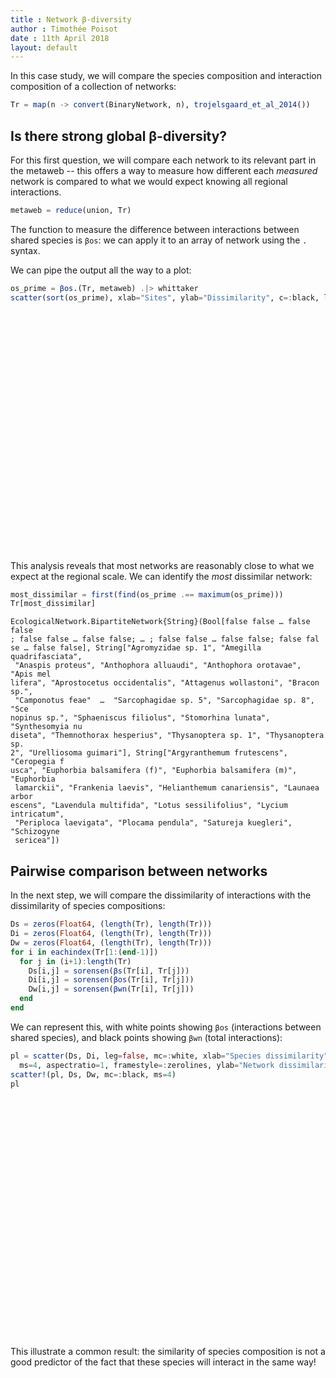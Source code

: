 ```yaml
---
title : Network β-diversity
author : Timothée Poisot
date : 11th April 2018
layout: default
---
```





In this case study, we will compare the species composition and interaction
composition of a collection of networks:

````julia
Tr = map(n -> convert(BinaryNetwork, n), trojelsgaard_et_al_2014())
````





## Is there strong global β-diversity?

For this first question, we will compare each network to its relevant part in
the metaweb -- this offers a way to measure how different each *measured*
network is compared to what we would expect knowing all regional interactions.

````julia
metaweb = reduce(union, Tr)
````





The function to measure the difference between interactions between shared
species is `βos`: we can apply it to an array of network using the `.` syntax.

We can pipe the output all the way to a plot:

````julia
os_prime = βos.(Tr, metaweb) .|> whittaker
scatter(sort(os_prime), xlab="Sites", ylab="Dissimilarity", c=:black, leg=false)
````



<div id="e44ae9dc-9504-4f03-8614-52d2f6372b0e" style="width:576px;height:384px;"></div>
<script>
PLOT = document.getElementById('e44ae9dc-9504-4f03-8614-52d2f6372b0e');
Plotly.plot(PLOT, [{"showlegend":true,"mode":"markers","xaxis":"x1","colorbar":{"title":""},"marker":{"symbol":"circle","color":["rgba(0, 0, 0, 1.000)","rgba(0, 0, 0, 1.000)","rgba(0, 0, 0, 1.000)","rgba(0, 0, 0, 1.000)","rgba(0, 0, 0, 1.000)","rgba(0, 0, 0, 1.000)","rgba(0, 0, 0, 1.000)","rgba(0, 0, 0, 1.000)","rgba(0, 0, 0, 1.000)","rgba(0, 0, 0, 1.000)","rgba(0, 0, 0, 1.000)","rgba(0, 0, 0, 1.000)","rgba(0, 0, 0, 1.000)","rgba(0, 0, 0, 1.000)"],"line":{"color":["rgba(0, 0, 0, 1.000)","rgba(0, 0, 0, 1.000)","rgba(0, 0, 0, 1.000)","rgba(0, 0, 0, 1.000)","rgba(0, 0, 0, 1.000)","rgba(0, 0, 0, 1.000)","rgba(0, 0, 0, 1.000)","rgba(0, 0, 0, 1.000)","rgba(0, 0, 0, 1.000)","rgba(0, 0, 0, 1.000)","rgba(0, 0, 0, 1.000)","rgba(0, 0, 0, 1.000)","rgba(0, 0, 0, 1.000)","rgba(0, 0, 0, 1.000)"],"width":1},"size":8},"y":[0.04895104895104896,0.17985611510791366,0.2139303482587065,0.21739130434782616,0.22535211267605626,0.2883435582822085,0.2919254658385093,0.30434782608695654,0.30927835051546393,0.323943661971831,0.32773109243697474,0.3491525423728814,0.3491525423728814,0.3568281938325992],"type":"scatter","name":"y1","yaxis":"y1","x":[1,2,3,4,5,6,7,8,9,10,11,12,13,14]}], {"showlegend":false,"paper_bgcolor":"rgba(255, 255, 255, 1.000)","xaxis1":{"showticklabels":true,"gridwidth":0.5,"tickvals":[2.5,5.0,7.5,10.0,12.5],"visible":true,"ticks":"inside","range":[0.61,14.39],"domain":[0.09508739792942547,0.9931649168853893],"tickmode":"array","linecolor":"rgba(0, 0, 0, 1.000)","showgrid":true,"title":"Sites","mirror":false,"tickangle":0,"showline":true,"gridcolor":"rgba(0, 0, 0, 0.100)","titlefont":{"color":"rgba(0, 0, 0, 1.000)","family":"sans-serif","size":15},"tickcolor":"rgb(0, 0, 0)","ticktext":["2.5","5.0","7.5","10.0","12.5"],"zeroline":false,"type":"-","tickfont":{"color":"rgba(0, 0, 0, 1.000)","family":"sans-serif","size":11},"zerolinecolor":"rgba(0, 0, 0, 1.000)","anchor":"y1"},"annotations":[],"height":384,"margin":{"l":0,"b":20,"r":0,"t":20},"plot_bgcolor":"rgba(255, 255, 255, 1.000)","yaxis1":{"showticklabels":true,"gridwidth":0.5,"tickvals":[0.05,0.1,0.15000000000000002,0.2,0.25,0.30000000000000004,0.35000000000000003],"visible":true,"ticks":"inside","range":[0.03971473460460245,0.36606450817904573],"domain":[0.07897368948673088,0.989747375328084],"tickmode":"array","linecolor":"rgba(0, 0, 0, 1.000)","showgrid":true,"title":"Dissimilarity","mirror":false,"tickangle":0,"showline":true,"gridcolor":"rgba(0, 0, 0, 0.100)","titlefont":{"color":"rgba(0, 0, 0, 1.000)","family":"sans-serif","size":15},"tickcolor":"rgb(0, 0, 0)","ticktext":["0.05","0.10","0.15","0.20","0.25","0.30","0.35"],"zeroline":false,"type":"-","tickfont":{"color":"rgba(0, 0, 0, 1.000)","family":"sans-serif","size":11},"zerolinecolor":"rgba(0, 0, 0, 1.000)","anchor":"x1"},"width":576});
</script>




This analysis reveals that most networks are reasonably close to what we expect
at the regional scale. We can identify the *most* dissimilar network:

````julia
most_dissimilar = first(find(os_prime .== maximum(os_prime)))
Tr[most_dissimilar]
````


````
EcologicalNetwork.BipartiteNetwork{String}(Bool[false false … false false
; false false … false false; … ; false false … false false; false fal
se … false false], String["Agromyzidae sp. 1", "Amegilla quadrifasciata",
 "Anaspis proteus", "Anthophora alluaudi", "Anthophora orotavae", "Apis mel
lifera", "Aprostocetus occidentalis", "Attagenus wollastoni", "Bracon sp.",
 "Camponotus feae"  …  "Sarcophagidae sp. 5", "Sarcophagidae sp. 8", "Sce
nopinus sp.", "Sphaeniscus filiolus", "Stomorhina lunata", "Synthesomyia nu
diseta", "Themnothorax hesperius", "Thysanoptera sp. 1", "Thysanoptera sp. 
2", "Urelliosoma guimari"], String["Argyranthemum frutescens", "Ceropegia f
usca", "Euphorbia balsamifera (f)", "Euphorbia balsamifera (m)", "Euphorbia
 lamarckii", "Frankenia laevis", "Helianthemum canariensis", "Launaea arbor
escens", "Lavendula multifida", "Lotus sessilifolius", "Lycium intricatum",
 "Periploca laevigata", "Plocama pendula", "Satureja kuegleri", "Schizogyne
 sericea"])
````





## Pairwise comparison between networks

In the next step, we will compare the dissimilarity of interactions with the
dissimilarity of species compositions:

````julia
Ds = zeros(Float64, (length(Tr), length(Tr)))
Di = zeros(Float64, (length(Tr), length(Tr)))
Dw = zeros(Float64, (length(Tr), length(Tr)))
for i in eachindex(Tr[1:(end-1)])
  for j in (i+1):length(Tr)
    Ds[i,j] = sorensen(βs(Tr[i], Tr[j]))
    Di[i,j] = sorensen(βos(Tr[i], Tr[j]))
    Dw[i,j] = sorensen(βwn(Tr[i], Tr[j]))
  end
end
````





We can represent this, with white points showing `βos` (interactions between
shared species), and black points showing `βwn` (total interactions):

````julia
pl = scatter(Ds, Di, leg=false, mc=:white, xlab="Species dissimilarity",
  ms=4, aspectratio=1, framestyle=:zerolines, ylab="Network dissimilarity")
scatter!(pl, Ds, Dw, mc=:black, ms=4)
pl
````



<div id="32c9005f-cf7d-4812-b7d9-a17de0ed9639" style="width:576px;height:384px;"></div>
<script>
PLOT = document.getElementById('32c9005f-cf7d-4812-b7d9-a17de0ed9639');
Plotly.plot(PLOT, [{"showlegend":true,"mode":"markers","xaxis":"x1","colorbar":{"title":""},"marker":{"symbol":"circle","color":["rgba(255, 255, 255, 1.000)","rgba(255, 255, 255, 1.000)","rgba(255, 255, 255, 1.000)","rgba(255, 255, 255, 1.000)","rgba(255, 255, 255, 1.000)","rgba(255, 255, 255, 1.000)","rgba(255, 255, 255, 1.000)","rgba(255, 255, 255, 1.000)","rgba(255, 255, 255, 1.000)","rgba(255, 255, 255, 1.000)","rgba(255, 255, 255, 1.000)","rgba(255, 255, 255, 1.000)","rgba(255, 255, 255, 1.000)","rgba(255, 255, 255, 1.000)"],"line":{"color":["rgba(0, 0, 0, 1.000)","rgba(0, 0, 0, 1.000)","rgba(0, 0, 0, 1.000)","rgba(0, 0, 0, 1.000)","rgba(0, 0, 0, 1.000)","rgba(0, 0, 0, 1.000)","rgba(0, 0, 0, 1.000)","rgba(0, 0, 0, 1.000)","rgba(0, 0, 0, 1.000)","rgba(0, 0, 0, 1.000)","rgba(0, 0, 0, 1.000)","rgba(0, 0, 0, 1.000)","rgba(0, 0, 0, 1.000)","rgba(0, 0, 0, 1.000)"],"width":1},"size":8},"y":[0.0,0.0,0.0,0.0,0.0,0.0,0.0,0.0,0.0,0.0,0.0,0.0,0.0,0.0],"type":"scatter","name":"y1","yaxis":"y1","x":[0.0,0.0,0.0,0.0,0.0,0.0,0.0,0.0,0.0,0.0,0.0,0.0,0.0,0.0]},{"showlegend":true,"mode":"markers","xaxis":"x1","colorbar":{"title":""},"marker":{"symbol":"circle","color":["rgba(255, 255, 255, 1.000)","rgba(255, 255, 255, 1.000)","rgba(255, 255, 255, 1.000)","rgba(255, 255, 255, 1.000)","rgba(255, 255, 255, 1.000)","rgba(255, 255, 255, 1.000)","rgba(255, 255, 255, 1.000)","rgba(255, 255, 255, 1.000)","rgba(255, 255, 255, 1.000)","rgba(255, 255, 255, 1.000)","rgba(255, 255, 255, 1.000)","rgba(255, 255, 255, 1.000)","rgba(255, 255, 255, 1.000)","rgba(255, 255, 255, 1.000)"],"line":{"color":["rgba(0, 0, 0, 1.000)","rgba(0, 0, 0, 1.000)","rgba(0, 0, 0, 1.000)","rgba(0, 0, 0, 1.000)","rgba(0, 0, 0, 1.000)","rgba(0, 0, 0, 1.000)","rgba(0, 0, 0, 1.000)","rgba(0, 0, 0, 1.000)","rgba(0, 0, 0, 1.000)","rgba(0, 0, 0, 1.000)","rgba(0, 0, 0, 1.000)","rgba(0, 0, 0, 1.000)","rgba(0, 0, 0, 1.000)","rgba(0, 0, 0, 1.000)"],"width":1},"size":8},"y":[0.5,0.0,0.0,0.0,0.0,0.0,0.0,0.0,0.0,0.0,0.0,0.0,0.0,0.0],"type":"scatter","name":"y2","yaxis":"y1","x":[0.15384615384615385,0.0,0.0,0.0,0.0,0.0,0.0,0.0,0.0,0.0,0.0,0.0,0.0,0.0]},{"showlegend":true,"mode":"markers","xaxis":"x1","colorbar":{"title":""},"marker":{"symbol":"circle","color":["rgba(255, 255, 255, 1.000)","rgba(255, 255, 255, 1.000)","rgba(255, 255, 255, 1.000)","rgba(255, 255, 255, 1.000)","rgba(255, 255, 255, 1.000)","rgba(255, 255, 255, 1.000)","rgba(255, 255, 255, 1.000)","rgba(255, 255, 255, 1.000)","rgba(255, 255, 255, 1.000)","rgba(255, 255, 255, 1.000)","rgba(255, 255, 255, 1.000)","rgba(255, 255, 255, 1.000)","rgba(255, 255, 255, 1.000)","rgba(255, 255, 255, 1.000)"],"line":{"color":["rgba(0, 0, 0, 1.000)","rgba(0, 0, 0, 1.000)","rgba(0, 0, 0, 1.000)","rgba(0, 0, 0, 1.000)","rgba(0, 0, 0, 1.000)","rgba(0, 0, 0, 1.000)","rgba(0, 0, 0, 1.000)","rgba(0, 0, 0, 1.000)","rgba(0, 0, 0, 1.000)","rgba(0, 0, 0, 1.000)","rgba(0, 0, 0, 1.000)","rgba(0, 0, 0, 1.000)","rgba(0, 0, 0, 1.000)","rgba(0, 0, 0, 1.000)"],"width":1},"size":8},"y":[0.5,0.6666666666666666,0.0,0.0,0.0,0.0,0.0,0.0,0.0,0.0,0.0,0.0,0.0,0.0],"type":"scatter","name":"y3","yaxis":"y1","x":[0.23853211009174313,0.22,0.0,0.0,0.0,0.0,0.0,0.0,0.0,0.0,0.0,0.0,0.0,0.0]},{"showlegend":true,"mode":"markers","xaxis":"x1","colorbar":{"title":""},"marker":{"symbol":"circle","color":["rgba(255, 255, 255, 1.000)","rgba(255, 255, 255, 1.000)","rgba(255, 255, 255, 1.000)","rgba(255, 255, 255, 1.000)","rgba(255, 255, 255, 1.000)","rgba(255, 255, 255, 1.000)","rgba(255, 255, 255, 1.000)","rgba(255, 255, 255, 1.000)","rgba(255, 255, 255, 1.000)","rgba(255, 255, 255, 1.000)","rgba(255, 255, 255, 1.000)","rgba(255, 255, 255, 1.000)","rgba(255, 255, 255, 1.000)","rgba(255, 255, 255, 1.000)"],"line":{"color":["rgba(0, 0, 0, 1.000)","rgba(0, 0, 0, 1.000)","rgba(0, 0, 0, 1.000)","rgba(0, 0, 0, 1.000)","rgba(0, 0, 0, 1.000)","rgba(0, 0, 0, 1.000)","rgba(0, 0, 0, 1.000)","rgba(0, 0, 0, 1.000)","rgba(0, 0, 0, 1.000)","rgba(0, 0, 0, 1.000)","rgba(0, 0, 0, 1.000)","rgba(0, 0, 0, 1.000)","rgba(0, 0, 0, 1.000)","rgba(0, 0, 0, 1.000)"],"width":1},"size":8},"y":[0.6666666666666666,0.6666666666666666,0.5714285714285714,0.0,0.0,0.0,0.0,0.0,0.0,0.0,0.0,0.0,0.0,0.0],"type":"scatter","name":"y4","yaxis":"y1","x":[0.2018348623853211,0.2,0.5869565217391305,0.0,0.0,0.0,0.0,0.0,0.0,0.0,0.0,0.0,0.0,0.0]},{"showlegend":true,"mode":"markers","xaxis":"x1","colorbar":{"title":""},"marker":{"symbol":"circle","color":["rgba(255, 255, 255, 1.000)","rgba(255, 255, 255, 1.000)","rgba(255, 255, 255, 1.000)","rgba(255, 255, 255, 1.000)","rgba(255, 255, 255, 1.000)","rgba(255, 255, 255, 1.000)","rgba(255, 255, 255, 1.000)","rgba(255, 255, 255, 1.000)","rgba(255, 255, 255, 1.000)","rgba(255, 255, 255, 1.000)","rgba(255, 255, 255, 1.000)","rgba(255, 255, 255, 1.000)","rgba(255, 255, 255, 1.000)","rgba(255, 255, 255, 1.000)"],"line":{"color":["rgba(0, 0, 0, 1.000)","rgba(0, 0, 0, 1.000)","rgba(0, 0, 0, 1.000)","rgba(0, 0, 0, 1.000)","rgba(0, 0, 0, 1.000)","rgba(0, 0, 0, 1.000)","rgba(0, 0, 0, 1.000)","rgba(0, 0, 0, 1.000)","rgba(0, 0, 0, 1.000)","rgba(0, 0, 0, 1.000)","rgba(0, 0, 0, 1.000)","rgba(0, 0, 0, 1.000)","rgba(0, 0, 0, 1.000)","rgba(0, 0, 0, 1.000)"],"width":1},"size":8},"y":[0.4583333333333333,0.5,0.4,0.47619047619047616,0.0,0.0,0.0,0.0,0.0,0.0,0.0,0.0,0.0,0.0],"type":"scatter","name":"y5","yaxis":"y1","x":[0.42592592592592593,0.16161616161616163,0.32967032967032966,0.26373626373626374,0.0,0.0,0.0,0.0,0.0,0.0,0.0,0.0,0.0,0.0]},{"showlegend":true,"mode":"markers","xaxis":"x1","colorbar":{"title":""},"marker":{"symbol":"circle","color":["rgba(255, 255, 255, 1.000)","rgba(255, 255, 255, 1.000)","rgba(255, 255, 255, 1.000)","rgba(255, 255, 255, 1.000)","rgba(255, 255, 255, 1.000)","rgba(255, 255, 255, 1.000)","rgba(255, 255, 255, 1.000)","rgba(255, 255, 255, 1.000)","rgba(255, 255, 255, 1.000)","rgba(255, 255, 255, 1.000)","rgba(255, 255, 255, 1.000)","rgba(255, 255, 255, 1.000)","rgba(255, 255, 255, 1.000)","rgba(255, 255, 255, 1.000)"],"line":{"color":["rgba(0, 0, 0, 1.000)","rgba(0, 0, 0, 1.000)","rgba(0, 0, 0, 1.000)","rgba(0, 0, 0, 1.000)","rgba(0, 0, 0, 1.000)","rgba(0, 0, 0, 1.000)","rgba(0, 0, 0, 1.000)","rgba(0, 0, 0, 1.000)","rgba(0, 0, 0, 1.000)","rgba(0, 0, 0, 1.000)","rgba(0, 0, 0, 1.000)","rgba(0, 0, 0, 1.000)","rgba(0, 0, 0, 1.000)","rgba(0, 0, 0, 1.000)"],"width":1},"size":8},"y":[0.6666666666666666,0.2857142857142857,0.46153846153846156,0.47058823529411764,0.6086956521739131,0.0,0.0,0.0,0.0,0.0,0.0,0.0,0.0,0.0],"type":"scatter","name":"y6","yaxis":"y1","x":[0.3888888888888889,0.16161616161616163,0.32967032967032966,0.26373626373626374,0.6222222222222222,0.0,0.0,0.0,0.0,0.0,0.0,0.0,0.0,0.0]},{"showlegend":true,"mode":"markers","xaxis":"x1","colorbar":{"title":""},"marker":{"symbol":"circle","color":["rgba(255, 255, 255, 1.000)","rgba(255, 255, 255, 1.000)","rgba(255, 255, 255, 1.000)","rgba(255, 255, 255, 1.000)","rgba(255, 255, 255, 1.000)","rgba(255, 255, 255, 1.000)","rgba(255, 255, 255, 1.000)","rgba(255, 255, 255, 1.000)","rgba(255, 255, 255, 1.000)","rgba(255, 255, 255, 1.000)","rgba(255, 255, 255, 1.000)","rgba(255, 255, 255, 1.000)","rgba(255, 255, 255, 1.000)","rgba(255, 255, 255, 1.000)"],"line":{"color":["rgba(0, 0, 0, 1.000)","rgba(0, 0, 0, 1.000)","rgba(0, 0, 0, 1.000)","rgba(0, 0, 0, 1.000)","rgba(0, 0, 0, 1.000)","rgba(0, 0, 0, 1.000)","rgba(0, 0, 0, 1.000)","rgba(0, 0, 0, 1.000)","rgba(0, 0, 0, 1.000)","rgba(0, 0, 0, 1.000)","rgba(0, 0, 0, 1.000)","rgba(0, 0, 0, 1.000)","rgba(0, 0, 0, 1.000)","rgba(0, 0, 0, 1.000)"],"width":1},"size":8},"y":[0.6071428571428571,0.2857142857142857,0.4166666666666667,0.5,0.3829787234042553,0.5405405405405406,0.0,0.0,0.0,0.0,0.0,0.0,0.0,0.0],"type":"scatter","name":"y7","yaxis":"y1","x":[0.41379310344827586,0.14953271028037382,0.2828282828282828,0.2828282828282828,0.46938775510204084,0.4489795918367347,0.0,0.0,0.0,0.0,0.0,0.0,0.0,0.0]},{"showlegend":true,"mode":"markers","xaxis":"x1","colorbar":{"title":""},"marker":{"symbol":"circle","color":["rgba(255, 255, 255, 1.000)","rgba(255, 255, 255, 1.000)","rgba(255, 255, 255, 1.000)","rgba(255, 255, 255, 1.000)","rgba(255, 255, 255, 1.000)","rgba(255, 255, 255, 1.000)","rgba(255, 255, 255, 1.000)","rgba(255, 255, 255, 1.000)","rgba(255, 255, 255, 1.000)","rgba(255, 255, 255, 1.000)","rgba(255, 255, 255, 1.000)","rgba(255, 255, 255, 1.000)","rgba(255, 255, 255, 1.000)","rgba(255, 255, 255, 1.000)"],"line":{"color":["rgba(0, 0, 0, 1.000)","rgba(0, 0, 0, 1.000)","rgba(0, 0, 0, 1.000)","rgba(0, 0, 0, 1.000)","rgba(0, 0, 0, 1.000)","rgba(0, 0, 0, 1.000)","rgba(0, 0, 0, 1.000)","rgba(0, 0, 0, 1.000)","rgba(0, 0, 0, 1.000)","rgba(0, 0, 0, 1.000)","rgba(0, 0, 0, 1.000)","rgba(0, 0, 0, 1.000)","rgba(0, 0, 0, 1.000)","rgba(0, 0, 0, 1.000)"],"width":1},"size":8},"y":[0.4266666666666667,0.2222222222222222,0.4375,0.4166666666666667,0.4727272727272727,0.4878048780487805,0.5405405405405406,0.0,0.0,0.0,0.0,0.0,0.0,0.0],"type":"scatter","name":"y8","yaxis":"y1","x":[0.4461538461538462,0.1652892561983471,0.3008849557522124,0.2831858407079646,0.42857142857142855,0.4107142857142857,0.6,0.0,0.0,0.0,0.0,0.0,0.0,0.0]},{"showlegend":true,"mode":"markers","xaxis":"x1","colorbar":{"title":""},"marker":{"symbol":"circle","color":["rgba(255, 255, 255, 1.000)","rgba(255, 255, 255, 1.000)","rgba(255, 255, 255, 1.000)","rgba(255, 255, 255, 1.000)","rgba(255, 255, 255, 1.000)","rgba(255, 255, 255, 1.000)","rgba(255, 255, 255, 1.000)","rgba(255, 255, 255, 1.000)","rgba(255, 255, 255, 1.000)","rgba(255, 255, 255, 1.000)","rgba(255, 255, 255, 1.000)","rgba(255, 255, 255, 1.000)","rgba(255, 255, 255, 1.000)","rgba(255, 255, 255, 1.000)"],"line":{"color":["rgba(0, 0, 0, 1.000)","rgba(0, 0, 0, 1.000)","rgba(0, 0, 0, 1.000)","rgba(0, 0, 0, 1.000)","rgba(0, 0, 0, 1.000)","rgba(0, 0, 0, 1.000)","rgba(0, 0, 0, 1.000)","rgba(0, 0, 0, 1.000)","rgba(0, 0, 0, 1.000)","rgba(0, 0, 0, 1.000)","rgba(0, 0, 0, 1.000)","rgba(0, 0, 0, 1.000)","rgba(0, 0, 0, 1.000)","rgba(0, 0, 0, 1.000)"],"width":1},"size":8},"y":[0.6732673267326733,0.5,0.36363636363636365,0.47058823529411764,0.5,0.5641025641025641,0.56,0.4507042253521127,0.0,0.0,0.0,0.0,0.0,0.0],"type":"scatter","name":"y9","yaxis":"y1","x":[0.5945945945945946,0.13725490196078433,0.2553191489361702,0.2127659574468085,0.3655913978494624,0.3870967741935484,0.37623762376237624,0.41739130434782606,0.0,0.0,0.0,0.0,0.0,0.0]},{"showlegend":true,"mode":"markers","xaxis":"x1","colorbar":{"title":""},"marker":{"symbol":"circle","color":["rgba(255, 255, 255, 1.000)","rgba(255, 255, 255, 1.000)","rgba(255, 255, 255, 1.000)","rgba(255, 255, 255, 1.000)","rgba(255, 255, 255, 1.000)","rgba(255, 255, 255, 1.000)","rgba(255, 255, 255, 1.000)","rgba(255, 255, 255, 1.000)","rgba(255, 255, 255, 1.000)","rgba(255, 255, 255, 1.000)","rgba(255, 255, 255, 1.000)","rgba(255, 255, 255, 1.000)","rgba(255, 255, 255, 1.000)","rgba(255, 255, 255, 1.000)"],"line":{"color":["rgba(0, 0, 0, 1.000)","rgba(0, 0, 0, 1.000)","rgba(0, 0, 0, 1.000)","rgba(0, 0, 0, 1.000)","rgba(0, 0, 0, 1.000)","rgba(0, 0, 0, 1.000)","rgba(0, 0, 0, 1.000)","rgba(0, 0, 0, 1.000)","rgba(0, 0, 0, 1.000)","rgba(0, 0, 0, 1.000)","rgba(0, 0, 0, 1.000)","rgba(0, 0, 0, 1.000)","rgba(0, 0, 0, 1.000)","rgba(0, 0, 0, 1.000)"],"width":1},"size":8},"y":[1.0,0.5,0.5,0.6666666666666666,0.4583333333333333,0.6666666666666666,0.6071428571428571,0.4266666666666667,0.6732673267326733,0.0,0.0,0.0,0.0,0.0],"type":"scatter","name":"y10","yaxis":"y1","x":[1.0,0.15384615384615385,0.23853211009174313,0.2018348623853211,0.42592592592592593,0.3888888888888889,0.41379310344827586,0.4461538461538462,0.5945945945945946,0.0,0.0,0.0,0.0,0.0]},{"showlegend":true,"mode":"markers","xaxis":"x1","colorbar":{"title":""},"marker":{"symbol":"circle","color":["rgba(255, 255, 255, 1.000)","rgba(255, 255, 255, 1.000)","rgba(255, 255, 255, 1.000)","rgba(255, 255, 255, 1.000)","rgba(255, 255, 255, 1.000)","rgba(255, 255, 255, 1.000)","rgba(255, 255, 255, 1.000)","rgba(255, 255, 255, 1.000)","rgba(255, 255, 255, 1.000)","rgba(255, 255, 255, 1.000)","rgba(255, 255, 255, 1.000)","rgba(255, 255, 255, 1.000)","rgba(255, 255, 255, 1.000)","rgba(255, 255, 255, 1.000)"],"line":{"color":["rgba(0, 0, 0, 1.000)","rgba(0, 0, 0, 1.000)","rgba(0, 0, 0, 1.000)","rgba(0, 0, 0, 1.000)","rgba(0, 0, 0, 1.000)","rgba(0, 0, 0, 1.000)","rgba(0, 0, 0, 1.000)","rgba(0, 0, 0, 1.000)","rgba(0, 0, 0, 1.000)","rgba(0, 0, 0, 1.000)","rgba(0, 0, 0, 1.000)","rgba(0, 0, 0, 1.000)","rgba(0, 0, 0, 1.000)","rgba(0, 0, 0, 1.000)"],"width":1},"size":8},"y":[0.5116279069767442,0.8,0.6666666666666666,0.5454545454545454,0.3225806451612903,0.5185185185185185,0.47619047619047616,0.5,0.5777777777777777,0.5116279069767442,0.0,0.0,0.0,0.0],"type":"scatter","name":"y11","yaxis":"y1","x":[0.3364485981308411,0.10204081632653061,0.2222222222222222,0.17777777777777778,0.3146067415730337,0.33707865168539325,0.3711340206185567,0.32432432432432434,0.391304347826087,0.3364485981308411,0.0,0.0,0.0,0.0]},{"showlegend":true,"mode":"markers","xaxis":"x1","colorbar":{"title":""},"marker":{"symbol":"circle","color":["rgba(255, 255, 255, 1.000)","rgba(255, 255, 255, 1.000)","rgba(255, 255, 255, 1.000)","rgba(255, 255, 255, 1.000)","rgba(255, 255, 255, 1.000)","rgba(255, 255, 255, 1.000)","rgba(255, 255, 255, 1.000)","rgba(255, 255, 255, 1.000)","rgba(255, 255, 255, 1.000)","rgba(255, 255, 255, 1.000)","rgba(255, 255, 255, 1.000)","rgba(255, 255, 255, 1.000)","rgba(255, 255, 255, 1.000)","rgba(255, 255, 255, 1.000)"],"line":{"color":["rgba(0, 0, 0, 1.000)","rgba(0, 0, 0, 1.000)","rgba(0, 0, 0, 1.000)","rgba(0, 0, 0, 1.000)","rgba(0, 0, 0, 1.000)","rgba(0, 0, 0, 1.000)","rgba(0, 0, 0, 1.000)","rgba(0, 0, 0, 1.000)","rgba(0, 0, 0, 1.000)","rgba(0, 0, 0, 1.000)","rgba(0, 0, 0, 1.000)","rgba(0, 0, 0, 1.000)","rgba(0, 0, 0, 1.000)","rgba(0, 0, 0, 1.000)"],"width":1},"size":8},"y":[0.3548387096774194,0.5,0.42424242424242425,0.6,0.4444444444444444,0.5217391304347826,0.4888888888888889,0.41935483870967744,0.5384615384615384,0.3548387096774194,0.6262626262626263,0.0,0.0,0.0],"type":"scatter","name":"y12","yaxis":"y1","x":[0.43478260869565216,0.18867924528301888,0.3469387755102041,0.2653061224489796,0.4329896907216495,0.4329896907216495,0.45714285714285713,0.42016806722689076,0.38,0.43478260869565216,0.6041666666666666,0.0,0.0,0.0]},{"showlegend":true,"mode":"markers","xaxis":"x1","colorbar":{"title":""},"marker":{"symbol":"circle","color":["rgba(255, 255, 255, 1.000)","rgba(255, 255, 255, 1.000)","rgba(255, 255, 255, 1.000)","rgba(255, 255, 255, 1.000)","rgba(255, 255, 255, 1.000)","rgba(255, 255, 255, 1.000)","rgba(255, 255, 255, 1.000)","rgba(255, 255, 255, 1.000)","rgba(255, 255, 255, 1.000)","rgba(255, 255, 255, 1.000)","rgba(255, 255, 255, 1.000)","rgba(255, 255, 255, 1.000)","rgba(255, 255, 255, 1.000)","rgba(255, 255, 255, 1.000)"],"line":{"color":["rgba(0, 0, 0, 1.000)","rgba(0, 0, 0, 1.000)","rgba(0, 0, 0, 1.000)","rgba(0, 0, 0, 1.000)","rgba(0, 0, 0, 1.000)","rgba(0, 0, 0, 1.000)","rgba(0, 0, 0, 1.000)","rgba(0, 0, 0, 1.000)","rgba(0, 0, 0, 1.000)","rgba(0, 0, 0, 1.000)","rgba(0, 0, 0, 1.000)","rgba(0, 0, 0, 1.000)","rgba(0, 0, 0, 1.000)","rgba(0, 0, 0, 1.000)"],"width":1},"size":8},"y":[0.47619047619047616,0.0,0.2857142857142857,0.6666666666666666,0.7777777777777778,0.6666666666666666,0.6666666666666666,0.6153846153846154,0.6060606060606061,0.47619047619047616,0.42424242424242425,0.5581395348837209,0.0,0.0],"type":"scatter","name":"y13","yaxis":"y1","x":[0.34615384615384615,0.06315789473684211,0.1839080459770115,0.13793103448275862,0.32558139534883723,0.3023255813953488,0.2765957446808511,0.24074074074074073,0.3595505617977528,0.34615384615384615,0.3764705882352941,0.43010752688172044,0.0,0.0]},{"showlegend":true,"mode":"markers","xaxis":"x1","colorbar":{"title":""},"marker":{"symbol":"circle","color":["rgba(255, 255, 255, 1.000)","rgba(255, 255, 255, 1.000)","rgba(255, 255, 255, 1.000)","rgba(255, 255, 255, 1.000)","rgba(255, 255, 255, 1.000)","rgba(255, 255, 255, 1.000)","rgba(255, 255, 255, 1.000)","rgba(255, 255, 255, 1.000)","rgba(255, 255, 255, 1.000)","rgba(255, 255, 255, 1.000)","rgba(255, 255, 255, 1.000)","rgba(255, 255, 255, 1.000)","rgba(255, 255, 255, 1.000)","rgba(255, 255, 255, 1.000)"],"line":{"color":["rgba(0, 0, 0, 1.000)","rgba(0, 0, 0, 1.000)","rgba(0, 0, 0, 1.000)","rgba(0, 0, 0, 1.000)","rgba(0, 0, 0, 1.000)","rgba(0, 0, 0, 1.000)","rgba(0, 0, 0, 1.000)","rgba(0, 0, 0, 1.000)","rgba(0, 0, 0, 1.000)","rgba(0, 0, 0, 1.000)","rgba(0, 0, 0, 1.000)","rgba(0, 0, 0, 1.000)","rgba(0, 0, 0, 1.000)","rgba(0, 0, 0, 1.000)"],"width":1},"size":8},"y":[0.52,0.0,0.25,0.2857142857142857,0.6,0.7692307692307693,0.5517241379310345,0.5161290322580645,0.6,0.52,0.5405405405405406,0.6190476190476191,0.7301587301587301,0.0],"type":"scatter","name":"y14","yaxis":"y1","x":[0.43636363636363634,0.07920792079207921,0.21505376344086022,0.1935483870967742,0.2826086956521739,0.2608695652173913,0.3,0.2982456140350877,0.4,0.43636363636363634,0.37362637362637363,0.36363636363636365,0.5227272727272727,0.0]},{"showlegend":true,"mode":"markers","xaxis":"x1","colorbar":{"title":""},"marker":{"symbol":"circle","color":["rgba(0, 0, 0, 1.000)","rgba(0, 0, 0, 1.000)","rgba(0, 0, 0, 1.000)","rgba(0, 0, 0, 1.000)","rgba(0, 0, 0, 1.000)","rgba(0, 0, 0, 1.000)","rgba(0, 0, 0, 1.000)","rgba(0, 0, 0, 1.000)","rgba(0, 0, 0, 1.000)","rgba(0, 0, 0, 1.000)","rgba(0, 0, 0, 1.000)","rgba(0, 0, 0, 1.000)","rgba(0, 0, 0, 1.000)","rgba(0, 0, 0, 1.000)"],"line":{"color":["rgba(0, 0, 0, 1.000)","rgba(0, 0, 0, 1.000)","rgba(0, 0, 0, 1.000)","rgba(0, 0, 0, 1.000)","rgba(0, 0, 0, 1.000)","rgba(0, 0, 0, 1.000)","rgba(0, 0, 0, 1.000)","rgba(0, 0, 0, 1.000)","rgba(0, 0, 0, 1.000)","rgba(0, 0, 0, 1.000)","rgba(0, 0, 0, 1.000)","rgba(0, 0, 0, 1.000)","rgba(0, 0, 0, 1.000)","rgba(0, 0, 0, 1.000)"],"width":1},"size":8},"y":[0.0,0.0,0.0,0.0,0.0,0.0,0.0,0.0,0.0,0.0,0.0,0.0,0.0,0.0],"type":"scatter","name":"y15","yaxis":"y1","x":[0.0,0.0,0.0,0.0,0.0,0.0,0.0,0.0,0.0,0.0,0.0,0.0,0.0,0.0]},{"showlegend":true,"mode":"markers","xaxis":"x1","colorbar":{"title":""},"marker":{"symbol":"circle","color":["rgba(0, 0, 0, 1.000)","rgba(0, 0, 0, 1.000)","rgba(0, 0, 0, 1.000)","rgba(0, 0, 0, 1.000)","rgba(0, 0, 0, 1.000)","rgba(0, 0, 0, 1.000)","rgba(0, 0, 0, 1.000)","rgba(0, 0, 0, 1.000)","rgba(0, 0, 0, 1.000)","rgba(0, 0, 0, 1.000)","rgba(0, 0, 0, 1.000)","rgba(0, 0, 0, 1.000)","rgba(0, 0, 0, 1.000)","rgba(0, 0, 0, 1.000)"],"line":{"color":["rgba(0, 0, 0, 1.000)","rgba(0, 0, 0, 1.000)","rgba(0, 0, 0, 1.000)","rgba(0, 0, 0, 1.000)","rgba(0, 0, 0, 1.000)","rgba(0, 0, 0, 1.000)","rgba(0, 0, 0, 1.000)","rgba(0, 0, 0, 1.000)","rgba(0, 0, 0, 1.000)","rgba(0, 0, 0, 1.000)","rgba(0, 0, 0, 1.000)","rgba(0, 0, 0, 1.000)","rgba(0, 0, 0, 1.000)","rgba(0, 0, 0, 1.000)"],"width":1},"size":8},"y":[0.024390243902439025,0.0,0.0,0.0,0.0,0.0,0.0,0.0,0.0,0.0,0.0,0.0,0.0,0.0],"type":"scatter","name":"y16","yaxis":"y1","x":[0.15384615384615385,0.0,0.0,0.0,0.0,0.0,0.0,0.0,0.0,0.0,0.0,0.0,0.0,0.0]},{"showlegend":true,"mode":"markers","xaxis":"x1","colorbar":{"title":""},"marker":{"symbol":"circle","color":["rgba(0, 0, 0, 1.000)","rgba(0, 0, 0, 1.000)","rgba(0, 0, 0, 1.000)","rgba(0, 0, 0, 1.000)","rgba(0, 0, 0, 1.000)","rgba(0, 0, 0, 1.000)","rgba(0, 0, 0, 1.000)","rgba(0, 0, 0, 1.000)","rgba(0, 0, 0, 1.000)","rgba(0, 0, 0, 1.000)","rgba(0, 0, 0, 1.000)","rgba(0, 0, 0, 1.000)","rgba(0, 0, 0, 1.000)","rgba(0, 0, 0, 1.000)"],"line":{"color":["rgba(0, 0, 0, 1.000)","rgba(0, 0, 0, 1.000)","rgba(0, 0, 0, 1.000)","rgba(0, 0, 0, 1.000)","rgba(0, 0, 0, 1.000)","rgba(0, 0, 0, 1.000)","rgba(0, 0, 0, 1.000)","rgba(0, 0, 0, 1.000)","rgba(0, 0, 0, 1.000)","rgba(0, 0, 0, 1.000)","rgba(0, 0, 0, 1.000)","rgba(0, 0, 0, 1.000)","rgba(0, 0, 0, 1.000)","rgba(0, 0, 0, 1.000)"],"width":1},"size":8},"y":[0.06622516556291391,0.11382113821138211,0.0,0.0,0.0,0.0,0.0,0.0,0.0,0.0,0.0,0.0,0.0,0.0],"type":"scatter","name":"y17","yaxis":"y1","x":[0.23853211009174313,0.22,0.0,0.0,0.0,0.0,0.0,0.0,0.0,0.0,0.0,0.0,0.0,0.0]},{"showlegend":true,"mode":"markers","xaxis":"x1","colorbar":{"title":""},"marker":{"symbol":"circle","color":["rgba(0, 0, 0, 1.000)","rgba(0, 0, 0, 1.000)","rgba(0, 0, 0, 1.000)","rgba(0, 0, 0, 1.000)","rgba(0, 0, 0, 1.000)","rgba(0, 0, 0, 1.000)","rgba(0, 0, 0, 1.000)","rgba(0, 0, 0, 1.000)","rgba(0, 0, 0, 1.000)","rgba(0, 0, 0, 1.000)","rgba(0, 0, 0, 1.000)","rgba(0, 0, 0, 1.000)","rgba(0, 0, 0, 1.000)","rgba(0, 0, 0, 1.000)"],"line":{"color":["rgba(0, 0, 0, 1.000)","rgba(0, 0, 0, 1.000)","rgba(0, 0, 0, 1.000)","rgba(0, 0, 0, 1.000)","rgba(0, 0, 0, 1.000)","rgba(0, 0, 0, 1.000)","rgba(0, 0, 0, 1.000)","rgba(0, 0, 0, 1.000)","rgba(0, 0, 0, 1.000)","rgba(0, 0, 0, 1.000)","rgba(0, 0, 0, 1.000)","rgba(0, 0, 0, 1.000)","rgba(0, 0, 0, 1.000)","rgba(0, 0, 0, 1.000)"],"width":1},"size":8},"y":[0.06535947712418301,0.096,0.35714285714285715,0.0,0.0,0.0,0.0,0.0,0.0,0.0,0.0,0.0,0.0,0.0],"type":"scatter","name":"y18","yaxis":"y1","x":[0.2018348623853211,0.2,0.5869565217391305,0.0,0.0,0.0,0.0,0.0,0.0,0.0,0.0,0.0,0.0,0.0]},{"showlegend":true,"mode":"markers","xaxis":"x1","colorbar":{"title":""},"marker":{"symbol":"circle","color":["rgba(0, 0, 0, 1.000)","rgba(0, 0, 0, 1.000)","rgba(0, 0, 0, 1.000)","rgba(0, 0, 0, 1.000)","rgba(0, 0, 0, 1.000)","rgba(0, 0, 0, 1.000)","rgba(0, 0, 0, 1.000)","rgba(0, 0, 0, 1.000)","rgba(0, 0, 0, 1.000)","rgba(0, 0, 0, 1.000)","rgba(0, 0, 0, 1.000)","rgba(0, 0, 0, 1.000)","rgba(0, 0, 0, 1.000)","rgba(0, 0, 0, 1.000)"],"line":{"color":["rgba(0, 0, 0, 1.000)","rgba(0, 0, 0, 1.000)","rgba(0, 0, 0, 1.000)","rgba(0, 0, 0, 1.000)","rgba(0, 0, 0, 1.000)","rgba(0, 0, 0, 1.000)","rgba(0, 0, 0, 1.000)","rgba(0, 0, 0, 1.000)","rgba(0, 0, 0, 1.000)","rgba(0, 0, 0, 1.000)","rgba(0, 0, 0, 1.000)","rgba(0, 0, 0, 1.000)","rgba(0, 0, 0, 1.000)","rgba(0, 0, 0, 1.000)"],"width":1},"size":8},"y":[0.12571428571428572,0.027210884353741496,0.08955223880597014,0.07352941176470588,0.0,0.0,0.0,0.0,0.0,0.0,0.0,0.0,0.0,0.0],"type":"scatter","name":"y19","yaxis":"y1","x":[0.42592592592592593,0.16161616161616163,0.32967032967032966,0.26373626373626374,0.0,0.0,0.0,0.0,0.0,0.0,0.0,0.0,0.0,0.0]},{"showlegend":true,"mode":"markers","xaxis":"x1","colorbar":{"title":""},"marker":{"symbol":"circle","color":["rgba(0, 0, 0, 1.000)","rgba(0, 0, 0, 1.000)","rgba(0, 0, 0, 1.000)","rgba(0, 0, 0, 1.000)","rgba(0, 0, 0, 1.000)","rgba(0, 0, 0, 1.000)","rgba(0, 0, 0, 1.000)","rgba(0, 0, 0, 1.000)","rgba(0, 0, 0, 1.000)","rgba(0, 0, 0, 1.000)","rgba(0, 0, 0, 1.000)","rgba(0, 0, 0, 1.000)","rgba(0, 0, 0, 1.000)","rgba(0, 0, 0, 1.000)"],"line":{"color":["rgba(0, 0, 0, 1.000)","rgba(0, 0, 0, 1.000)","rgba(0, 0, 0, 1.000)","rgba(0, 0, 0, 1.000)","rgba(0, 0, 0, 1.000)","rgba(0, 0, 0, 1.000)","rgba(0, 0, 0, 1.000)","rgba(0, 0, 0, 1.000)","rgba(0, 0, 0, 1.000)","rgba(0, 0, 0, 1.000)","rgba(0, 0, 0, 1.000)","rgba(0, 0, 0, 1.000)","rgba(0, 0, 0, 1.000)","rgba(0, 0, 0, 1.000)"],"width":1},"size":8},"y":[0.15584415584415584,0.015873015873015872,0.10619469026548672,0.06956521739130435,0.40875912408759124,0.0,0.0,0.0,0.0,0.0,0.0,0.0,0.0,0.0],"type":"scatter","name":"y20","yaxis":"y1","x":[0.3888888888888889,0.16161616161616163,0.32967032967032966,0.26373626373626374,0.6222222222222222,0.0,0.0,0.0,0.0,0.0,0.0,0.0,0.0,0.0]},{"showlegend":true,"mode":"markers","xaxis":"x1","colorbar":{"title":""},"marker":{"symbol":"circle","color":["rgba(0, 0, 0, 1.000)","rgba(0, 0, 0, 1.000)","rgba(0, 0, 0, 1.000)","rgba(0, 0, 0, 1.000)","rgba(0, 0, 0, 1.000)","rgba(0, 0, 0, 1.000)","rgba(0, 0, 0, 1.000)","rgba(0, 0, 0, 1.000)","rgba(0, 0, 0, 1.000)","rgba(0, 0, 0, 1.000)","rgba(0, 0, 0, 1.000)","rgba(0, 0, 0, 1.000)","rgba(0, 0, 0, 1.000)","rgba(0, 0, 0, 1.000)"],"line":{"color":["rgba(0, 0, 0, 1.000)","rgba(0, 0, 0, 1.000)","rgba(0, 0, 0, 1.000)","rgba(0, 0, 0, 1.000)","rgba(0, 0, 0, 1.000)","rgba(0, 0, 0, 1.000)","rgba(0, 0, 0, 1.000)","rgba(0, 0, 0, 1.000)","rgba(0, 0, 0, 1.000)","rgba(0, 0, 0, 1.000)","rgba(0, 0, 0, 1.000)","rgba(0, 0, 0, 1.000)","rgba(0, 0, 0, 1.000)","rgba(0, 0, 0, 1.000)"],"width":1},"size":8},"y":[0.20118343195266272,0.014184397163120567,0.078125,0.07692307692307693,0.11842105263157894,0.15267175572519084,0.0,0.0,0.0,0.0,0.0,0.0,0.0,0.0],"type":"scatter","name":"y21","yaxis":"y1","x":[0.41379310344827586,0.14953271028037382,0.2828282828282828,0.2828282828282828,0.46938775510204084,0.4489795918367347,0.0,0.0,0.0,0.0,0.0,0.0,0.0,0.0]},{"showlegend":true,"mode":"markers","xaxis":"x1","colorbar":{"title":""},"marker":{"symbol":"circle","color":["rgba(0, 0, 0, 1.000)","rgba(0, 0, 0, 1.000)","rgba(0, 0, 0, 1.000)","rgba(0, 0, 0, 1.000)","rgba(0, 0, 0, 1.000)","rgba(0, 0, 0, 1.000)","rgba(0, 0, 0, 1.000)","rgba(0, 0, 0, 1.000)","rgba(0, 0, 0, 1.000)","rgba(0, 0, 0, 1.000)","rgba(0, 0, 0, 1.000)","rgba(0, 0, 0, 1.000)","rgba(0, 0, 0, 1.000)","rgba(0, 0, 0, 1.000)"],"line":{"color":["rgba(0, 0, 0, 1.000)","rgba(0, 0, 0, 1.000)","rgba(0, 0, 0, 1.000)","rgba(0, 0, 0, 1.000)","rgba(0, 0, 0, 1.000)","rgba(0, 0, 0, 1.000)","rgba(0, 0, 0, 1.000)","rgba(0, 0, 0, 1.000)","rgba(0, 0, 0, 1.000)","rgba(0, 0, 0, 1.000)","rgba(0, 0, 0, 1.000)","rgba(0, 0, 0, 1.000)","rgba(0, 0, 0, 1.000)","rgba(0, 0, 0, 1.000)"],"width":1},"size":8},"y":[0.16666666666666666,0.012195121951219513,0.09271523178807947,0.06535947712418301,0.14857142857142858,0.12987012987012986,0.35502958579881655,0.0,0.0,0.0,0.0,0.0,0.0,0.0],"type":"scatter","name":"y22","yaxis":"y1","x":[0.4461538461538462,0.1652892561983471,0.3008849557522124,0.2831858407079646,0.42857142857142855,0.4107142857142857,0.6,0.0,0.0,0.0,0.0,0.0,0.0,0.0]},{"showlegend":true,"mode":"markers","xaxis":"x1","colorbar":{"title":""},"marker":{"symbol":"circle","color":["rgba(0, 0, 0, 1.000)","rgba(0, 0, 0, 1.000)","rgba(0, 0, 0, 1.000)","rgba(0, 0, 0, 1.000)","rgba(0, 0, 0, 1.000)","rgba(0, 0, 0, 1.000)","rgba(0, 0, 0, 1.000)","rgba(0, 0, 0, 1.000)","rgba(0, 0, 0, 1.000)","rgba(0, 0, 0, 1.000)","rgba(0, 0, 0, 1.000)","rgba(0, 0, 0, 1.000)","rgba(0, 0, 0, 1.000)","rgba(0, 0, 0, 1.000)"],"line":{"color":["rgba(0, 0, 0, 1.000)","rgba(0, 0, 0, 1.000)","rgba(0, 0, 0, 1.000)","rgba(0, 0, 0, 1.000)","rgba(0, 0, 0, 1.000)","rgba(0, 0, 0, 1.000)","rgba(0, 0, 0, 1.000)","rgba(0, 0, 0, 1.000)","rgba(0, 0, 0, 1.000)","rgba(0, 0, 0, 1.000)","rgba(0, 0, 0, 1.000)","rgba(0, 0, 0, 1.000)","rgba(0, 0, 0, 1.000)","rgba(0, 0, 0, 1.000)"],"width":1},"size":8},"y":[0.40476190476190477,0.014285714285714285,0.06299212598425197,0.06201550387596899,0.15894039735099338,0.16923076923076924,0.19310344827586207,0.19047619047619047,0.0,0.0,0.0,0.0,0.0,0.0],"type":"scatter","name":"y23","yaxis":"y1","x":[0.5945945945945946,0.13725490196078433,0.2553191489361702,0.2127659574468085,0.3655913978494624,0.3870967741935484,0.37623762376237624,0.41739130434782606,0.0,0.0,0.0,0.0,0.0,0.0]},{"showlegend":true,"mode":"markers","xaxis":"x1","colorbar":{"title":""},"marker":{"symbol":"circle","color":["rgba(0, 0, 0, 1.000)","rgba(0, 0, 0, 1.000)","rgba(0, 0, 0, 1.000)","rgba(0, 0, 0, 1.000)","rgba(0, 0, 0, 1.000)","rgba(0, 0, 0, 1.000)","rgba(0, 0, 0, 1.000)","rgba(0, 0, 0, 1.000)","rgba(0, 0, 0, 1.000)","rgba(0, 0, 0, 1.000)","rgba(0, 0, 0, 1.000)","rgba(0, 0, 0, 1.000)","rgba(0, 0, 0, 1.000)","rgba(0, 0, 0, 1.000)"],"line":{"color":["rgba(0, 0, 0, 1.000)","rgba(0, 0, 0, 1.000)","rgba(0, 0, 0, 1.000)","rgba(0, 0, 0, 1.000)","rgba(0, 0, 0, 1.000)","rgba(0, 0, 0, 1.000)","rgba(0, 0, 0, 1.000)","rgba(0, 0, 0, 1.000)","rgba(0, 0, 0, 1.000)","rgba(0, 0, 0, 1.000)","rgba(0, 0, 0, 1.000)","rgba(0, 0, 0, 1.000)","rgba(0, 0, 0, 1.000)","rgba(0, 0, 0, 1.000)"],"width":1},"size":8},"y":[1.0,0.024390243902439025,0.06622516556291391,0.06535947712418301,0.12571428571428572,0.15584415584415584,0.20118343195266272,0.16666666666666666,0.40476190476190477,0.0,0.0,0.0,0.0,0.0],"type":"scatter","name":"y24","yaxis":"y1","x":[1.0,0.15384615384615385,0.23853211009174313,0.2018348623853211,0.42592592592592593,0.3888888888888889,0.41379310344827586,0.4461538461538462,0.5945945945945946,0.0,0.0,0.0,0.0,0.0]},{"showlegend":true,"mode":"markers","xaxis":"x1","colorbar":{"title":""},"marker":{"symbol":"circle","color":["rgba(0, 0, 0, 1.000)","rgba(0, 0, 0, 1.000)","rgba(0, 0, 0, 1.000)","rgba(0, 0, 0, 1.000)","rgba(0, 0, 0, 1.000)","rgba(0, 0, 0, 1.000)","rgba(0, 0, 0, 1.000)","rgba(0, 0, 0, 1.000)","rgba(0, 0, 0, 1.000)","rgba(0, 0, 0, 1.000)","rgba(0, 0, 0, 1.000)","rgba(0, 0, 0, 1.000)","rgba(0, 0, 0, 1.000)","rgba(0, 0, 0, 1.000)"],"line":{"color":["rgba(0, 0, 0, 1.000)","rgba(0, 0, 0, 1.000)","rgba(0, 0, 0, 1.000)","rgba(0, 0, 0, 1.000)","rgba(0, 0, 0, 1.000)","rgba(0, 0, 0, 1.000)","rgba(0, 0, 0, 1.000)","rgba(0, 0, 0, 1.000)","rgba(0, 0, 0, 1.000)","rgba(0, 0, 0, 1.000)","rgba(0, 0, 0, 1.000)","rgba(0, 0, 0, 1.000)","rgba(0, 0, 0, 1.000)","rgba(0, 0, 0, 1.000)"],"width":1},"size":8},"y":[0.13496932515337423,0.02962962962962963,0.08196721311475409,0.04838709677419355,0.0684931506849315,0.112,0.14285714285714285,0.13496932515337423,0.18705035971223022,0.13496932515337423,0.0,0.0,0.0,0.0],"type":"scatter","name":"y25","yaxis":"y1","x":[0.3364485981308411,0.10204081632653061,0.2222222222222222,0.17777777777777778,0.3146067415730337,0.33707865168539325,0.3711340206185567,0.32432432432432434,0.391304347826087,0.3364485981308411,0.0,0.0,0.0,0.0]},{"showlegend":true,"mode":"markers","xaxis":"x1","colorbar":{"title":""},"marker":{"symbol":"circle","color":["rgba(0, 0, 0, 1.000)","rgba(0, 0, 0, 1.000)","rgba(0, 0, 0, 1.000)","rgba(0, 0, 0, 1.000)","rgba(0, 0, 0, 1.000)","rgba(0, 0, 0, 1.000)","rgba(0, 0, 0, 1.000)","rgba(0, 0, 0, 1.000)","rgba(0, 0, 0, 1.000)","rgba(0, 0, 0, 1.000)","rgba(0, 0, 0, 1.000)","rgba(0, 0, 0, 1.000)","rgba(0, 0, 0, 1.000)","rgba(0, 0, 0, 1.000)"],"line":{"color":["rgba(0, 0, 0, 1.000)","rgba(0, 0, 0, 1.000)","rgba(0, 0, 0, 1.000)","rgba(0, 0, 0, 1.000)","rgba(0, 0, 0, 1.000)","rgba(0, 0, 0, 1.000)","rgba(0, 0, 0, 1.000)","rgba(0, 0, 0, 1.000)","rgba(0, 0, 0, 1.000)","rgba(0, 0, 0, 1.000)","rgba(0, 0, 0, 1.000)","rgba(0, 0, 0, 1.000)","rgba(0, 0, 0, 1.000)","rgba(0, 0, 0, 1.000)"],"width":1},"size":8},"y":[0.125,0.04054054054054054,0.1037037037037037,0.08759124087591241,0.1509433962264151,0.17391304347826086,0.1437908496732026,0.14772727272727273,0.18421052631578946,0.125,0.4217687074829932,0.0,0.0,0.0],"type":"scatter","name":"y26","yaxis":"y1","x":[0.43478260869565216,0.18867924528301888,0.3469387755102041,0.2653061224489796,0.4329896907216495,0.4329896907216495,0.45714285714285713,0.42016806722689076,0.38,0.43478260869565216,0.6041666666666666,0.0,0.0,0.0]},{"showlegend":true,"mode":"markers","xaxis":"x1","colorbar":{"title":""},"marker":{"symbol":"circle","color":["rgba(0, 0, 0, 1.000)","rgba(0, 0, 0, 1.000)","rgba(0, 0, 0, 1.000)","rgba(0, 0, 0, 1.000)","rgba(0, 0, 0, 1.000)","rgba(0, 0, 0, 1.000)","rgba(0, 0, 0, 1.000)","rgba(0, 0, 0, 1.000)","rgba(0, 0, 0, 1.000)","rgba(0, 0, 0, 1.000)","rgba(0, 0, 0, 1.000)","rgba(0, 0, 0, 1.000)","rgba(0, 0, 0, 1.000)","rgba(0, 0, 0, 1.000)"],"line":{"color":["rgba(0, 0, 0, 1.000)","rgba(0, 0, 0, 1.000)","rgba(0, 0, 0, 1.000)","rgba(0, 0, 0, 1.000)","rgba(0, 0, 0, 1.000)","rgba(0, 0, 0, 1.000)","rgba(0, 0, 0, 1.000)","rgba(0, 0, 0, 1.000)","rgba(0, 0, 0, 1.000)","rgba(0, 0, 0, 1.000)","rgba(0, 0, 0, 1.000)","rgba(0, 0, 0, 1.000)","rgba(0, 0, 0, 1.000)","rgba(0, 0, 0, 1.000)"],"width":1},"size":8},"y":[0.13333333333333333,0.0,0.01834862385321101,0.018018018018018018,0.10526315789473684,0.08928571428571429,0.12598425196850394,0.10666666666666667,0.15873015873015872,0.13333333333333333,0.11570247933884298,0.1791044776119403,0.0,0.0],"type":"scatter","name":"y27","yaxis":"y1","x":[0.34615384615384615,0.06315789473684211,0.1839080459770115,0.13793103448275862,0.32558139534883723,0.3023255813953488,0.2765957446808511,0.24074074074074073,0.3595505617977528,0.34615384615384615,0.3764705882352941,0.43010752688172044,0.0,0.0]},{"showlegend":true,"mode":"markers","xaxis":"x1","colorbar":{"title":""},"marker":{"symbol":"circle","color":["rgba(0, 0, 0, 1.000)","rgba(0, 0, 0, 1.000)","rgba(0, 0, 0, 1.000)","rgba(0, 0, 0, 1.000)","rgba(0, 0, 0, 1.000)","rgba(0, 0, 0, 1.000)","rgba(0, 0, 0, 1.000)","rgba(0, 0, 0, 1.000)","rgba(0, 0, 0, 1.000)","rgba(0, 0, 0, 1.000)","rgba(0, 0, 0, 1.000)","rgba(0, 0, 0, 1.000)","rgba(0, 0, 0, 1.000)","rgba(0, 0, 0, 1.000)"],"line":{"color":["rgba(0, 0, 0, 1.000)","rgba(0, 0, 0, 1.000)","rgba(0, 0, 0, 1.000)","rgba(0, 0, 0, 1.000)","rgba(0, 0, 0, 1.000)","rgba(0, 0, 0, 1.000)","rgba(0, 0, 0, 1.000)","rgba(0, 0, 0, 1.000)","rgba(0, 0, 0, 1.000)","rgba(0, 0, 0, 1.000)","rgba(0, 0, 0, 1.000)","rgba(0, 0, 0, 1.000)","rgba(0, 0, 0, 1.000)","rgba(0, 0, 0, 1.000)"],"width":1},"size":8},"y":[0.16993464052287582,0.0,0.017857142857142856,0.017543859649122806,0.08823529411764706,0.08695652173913043,0.12307692307692308,0.10457516339869281,0.18604651162790697,0.16993464052287582,0.16129032258064516,0.1897810218978102,0.4144144144144144,0.0],"type":"scatter","name":"y28","yaxis":"y1","x":[0.43636363636363634,0.07920792079207921,0.21505376344086022,0.1935483870967742,0.2826086956521739,0.2608695652173913,0.3,0.2982456140350877,0.4,0.43636363636363634,0.37362637362637363,0.36363636363636365,0.5227272727272727,0.0]}], {"showlegend":false,"paper_bgcolor":"rgba(255, 255, 255, 1.000)","xaxis1":{"showticklabels":true,"gridwidth":0.5,"tickvals":[0.0,0.25,0.5,0.75,1.0],"visible":true,"ticks":"inside","range":[-0.03,1.03],"domain":[0.240534928793623,0.8477173860211918],"tickmode":"array","linecolor":"rgba(0, 0, 0, 1.000)","showgrid":true,"title":"Species dissimilarity","mirror":false,"tickangle":0,"showline":false,"gridcolor":"rgba(0, 0, 0, 0.100)","titlefont":{"color":"rgba(0, 0, 0, 1.000)","family":"sans-serif","size":15},"tickcolor":"rgba(0, 0, 0, 0.000)","ticktext":["0.00","0.25","0.50","0.75","1.00"],"zeroline":true,"type":"-","tickfont":{"color":"rgba(0, 0, 0, 1.000)","family":"sans-serif","size":11},"zerolinecolor":"rgba(0, 0, 0, 1.000)","anchor":"y1"},"annotations":[],"height":384,"margin":{"l":0,"b":20,"r":0,"t":20},"plot_bgcolor":"rgba(255, 255, 255, 1.000)","yaxis1":{"showticklabels":true,"gridwidth":0.5,"tickvals":[0.0,0.25,0.5,0.75,1.0],"visible":true,"ticks":"inside","range":[-0.03,1.03],"domain":[0.07897368948673088,0.989747375328084],"tickmode":"array","linecolor":"rgba(0, 0, 0, 1.000)","showgrid":true,"title":"Network dissimilarity","mirror":false,"tickangle":0,"showline":false,"gridcolor":"rgba(0, 0, 0, 0.100)","titlefont":{"color":"rgba(0, 0, 0, 1.000)","family":"sans-serif","size":15},"tickcolor":"rgba(0, 0, 0, 0.000)","ticktext":["0.00","0.25","0.50","0.75","1.00"],"zeroline":true,"type":"-","tickfont":{"color":"rgba(0, 0, 0, 1.000)","family":"sans-serif","size":11},"zerolinecolor":"rgba(0, 0, 0, 1.000)","anchor":"x1"},"width":576});
</script>




This illustrate a common result: the similarity of species composition is not a
good predictor of the fact that these species will interact in the same way!
